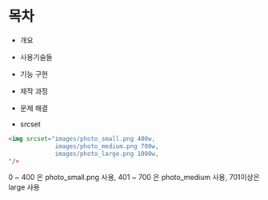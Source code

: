 # 목차

- 개요
- 사용기술들
- 기능 구현
- 제작 과정
- 문제 해결

- srcset

```html
<img srcset="images/photo_small.png 400w,
             images/photo_medium.png 700w,
             images/photo_large.png 1000w,
"/>
```

0 ~ 400 은 photo_small.png 사용, 401 ~ 700 은 photo_medium 사용, 701이상은 large 사용